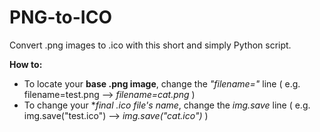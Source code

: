 # PNG-to-ICO
Convert .png images to .ico with this short and simply Python script.

**How to:**
  - To locate your **base .png image**, change the *"filename="* line ( e.g. filename=test.png --> *filename=cat.png* )
  - To change your **final .ico file's name*, change the *img.save* line ( e.g. img.save("test.ico") --> *img.save("cat.ico")* )
